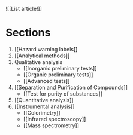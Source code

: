 ![[List article!]]

# Sections
1. [[Hazard warning labels]]
2. [[Analytical methods]]
3. Qualitative analysis
	- [[Inorganic preliminary tests]]
	- [[Organic preliminary tests]]
	- [[Advanced tests]]
4. [[Separation and Purification of Compounds]]
	- [[Test for purity of substances]] 
5. [[Quantitative analysis]]
6. [[Instrumental analysis]]
	- [[Colorimetry]]
	- [[Infrared spectroscopy]]
	- [[Mass spectrometry]]
